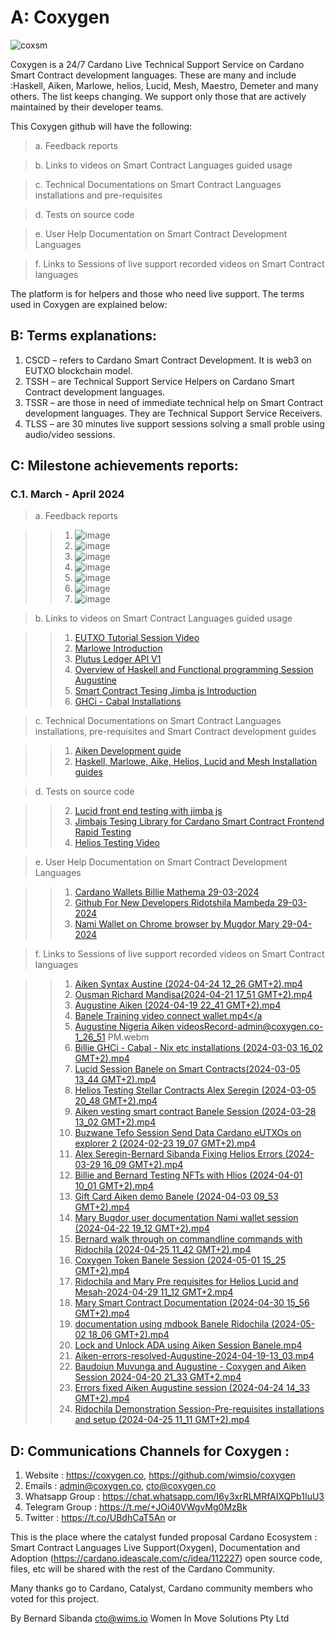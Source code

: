 # A: Coxygen
![coxsm](https://github.com/wimsio/coxygen/assets/44117539/1d66f9c5-8b1b-410f-bc30-121b1b43a33d)

Coxygen is a 24/7 Cardano Live Technical Support Service on Cardano Smart Contract development languages. These are many and include :Haskell, Aiken, Marlowe, helios, Lucid, Mesh, Maestro, Demeter and many others. The list keeps changing. We support only those that are actively maintained by their developer teams.

This Coxygen github will have the following:

> a. Feedback reports

> b. Links to videos on Smart Contract Languages guided usage

> c. Technical Documentations on Smart Contract Languages installations and pre-requisites

> d. Tests on source code

> e. User Help Documentation on Smart Contract Development Languages

> f. Links to Sessions of live support recorded videos on Smart Contract languages

The platform is for helpers and those who need live support. The terms used in Coxygen are explained below:

## B: Terms explanations:

1. CSCD – refers to Cardano Smart Contract Development. It is web3 on EUTXO blockchain model.
2. TSSH – are Technical Support Service Helpers on Cardano Smart Contract development languages.
3. TSSR – are those in need of immediate technical help on Smart Contract development languages. They are Technical Support Service Receivers.
4. TLSS – are 30 minutes live support sessions solving a small proble using audio/video sessions.

## C: Milestone achievements reports:

### C.1. March - April 2024

> a. Feedback reports

>> 1. ![image](https://github.com/wimsio/coxygen/assets/44117539/08214222-5f6e-46ef-80d6-7b77a005100c)
>> 2. ![image](https://github.com/wimsio/coxygen/assets/44117539/73e507f3-1a58-436d-a637-1006df7b86bc)
>> 3. ![image](https://github.com/wimsio/coxygen/assets/44117539/509baf38-48a8-419b-a50f-67ae130cc781)
>> 4. ![image](https://github.com/wimsio/coxygen/assets/44117539/4c3a0e63-2645-4695-bf33-7a377f63c0ed)
>> 5. ![image](https://github.com/wimsio/coxygen/assets/44117539/03750029-803a-45ed-95cb-34edb63e0d5b)
>> 6. ![image](https://github.com/wimsio/coxygen/assets/44117539/316430ec-6aa2-47c5-9426-1148d0fff250)
>> 7. ![image](https://github.com/wimsio/coxygen/assets/44117539/d352b2ca-de50-45b3-9332-59464cf93ec0)

> b. Links to videos on Smart Contract Languages guided usage

>> 1. <a href="https://coxygen.co/videos/Buzwane Tefo Session Send Data Cardano eUTXOs on explorer 1 (2024-04-02 11_11 GMT+2).mp4">EUTXO Tutorial Session Video</a>
>> 2. <a href="https://coxygen.co/videos/Thomas Mabele Masibo Marlowe Introduction (2024-03-27 13_06 GMT+2).mp4">Marlowe Introduction</a>
>> 3. <a href="https://coxygen.co/videos/Augustine Session Plutus Core ledger api (2024-04-25 13_02 GMT+2).mp4">Plutus Ledger API V1 </a>
>> 4. <a href="https://coxygen.co/videos/Overview of Haskell and Functional programming Session Augustine (2024-04-25 14_36 GMT+2).mp4">Overview of Haskell and Functional programming Session Augustine </a>
>> 5. <a href="https://coxygen.co/videos/Annointed George-Boaz-Chisomaga-Rido-Priscilla-smart contract typescript testing using jimba js (2024-04-22 09_26 GMT+2).mp4 ">Smart Contract Tesing Jimba js Introduction</a>
>> 6. <a href="https://coxygen.co/videos/Billie GHCi - Cabal - Nix etc installations (2024-03-03 16_02 GMT+2).mp4">GHCi - Cabal Installations</a>

> c. Technical Documentations on Smart Contract Languages installations, pre-requisites and Smart Contract development guides

>> 1. <a href="https://coxygen.co/aiken/">Aiken Development guide</a>
>> 2. <a href="https://coxygen.co/installations/">Haskell, Marlowe, Aike, Helios, Lucid and Mesh Installation guides</a>

> d. Tests on source code

>> 2. <a href="https://github.com/wimsio/coxygen/tree/main/lucid-testing"> Lucid front end testing with jimba js</a>
>> 1. <a href="https://github.com/wimsio/coxygen/blob/main/helios-tesing-jimba/pages/index.tsx">Jimbajs Tesing Library for Cardano Smart Contract Frontend Rapid Testing</a>
>> 6. <a href="https://coxygen.co/videos/Helios Testing with Jimba js Annointed and Bernard (2024-05-04 17_07 GMT+2).mp4">Helios Testing Video</a>

> e. User Help Documentation on Smart Contract Development Languages

>> 1. <a href="https://github.com/wimsio/coxygen/wiki/1.-Cardano-Wallets-Billie-Mathema-29%E2%80%9003%E2%80%902024">Cardano Wallets Billie Mathema 29-03-2024</a>
>> 2. <a href="https://coxygen.co/user-help/github/">Github For New Developers  Ridotshila Mambeda 29-03-2024</a>
>> 2. <a href="https://github.com/wimsio/coxygen/wiki/3.-Nami-Wallet-on-Chrome-browser-by-Mugdor-Mary-29%E2%80%9004%E2%80%902024">Nami Wallet on Chrome browser by Mugdor Mary 29-04-2024</a>

> f. Links to Sessions of live support recorded videos on Smart Contract languages

>> 1. <a href="https://coxygen.co/videos/Aiken-errors-resolved-Augustine-2024-04-19-13_03.mp4">Aiken Syntax Austine (2024-04-24 12_26 GMT+2).mp4</a>
>> 2. <a href="https://coxygen.co/videos/Ousman Richard Mandisa(2024-04-21 17_51 GMT+2).mp4">Ousman Richard Mandisa(2024-04-21 17_51 GMT+2).mp4</a>
>> 3. <a href="https://coxygen.co/videos/Augustine Aiken (2024-04-19 22_41 GMT+2).mp4">Augustine Aiken (2024-04-19 22_41 GMT+2).mp4</a>
>> 4. <a href="https://coxygen.co/videos/Banele Training video connect wallet.mp4">Banele Training video connect wallet.mp4</a
>> 5. <a href="https://coxygen.co/videos/Augustine Nigeria Aiken videosRecord-admin@coxygen.co-1_26_51 PM.webm">Augustine Nigeria Aiken videosRecord-admin@coxygen.co-1_26_51 PM.webm</a>
>> 6. <a href="https://coxygen.co/videos/Billie GHCi - Cabal - Nix etc installations (2024-03-03 16_02 GMT+2).mp4">Billie GHCi - Cabal - Nix etc installations (2024-03-03 16_02 GMT+2).mp4</a>
>> 7. <a href="https://coxygen.co/videos/Lucid Session Banele on Smart Contracts(2024-03-05 13_44 GMT+2).mp4">Lucid Session Banele on Smart Contracts(2024-03-05 13_44 GMT+2).mp4</a>
>> 8. <a href="https://coxygen.co/videos/Helios Testing Stellar Contracts Alex Seregin (2024-03-05 20_48 GMT+2).mp4">Helios Testing Stellar Contracts Alex Seregin (2024-03-05 20_48 GMT+2).mp4</a>
>> 9. <a href="https://coxygen.co/videos/Aiken vesting smart contract Banele Session (2024-03-28 13_02 GMT+2).mp4">Aiken vesting smart contract Banele Session (2024-03-28 13_02 GMT+2).mp4</a>
>> 10. <a href="https://coxygen.co/videos/Buzwane Tefo Session Send Data Cardano eUTXOs on explorer 2 (2024-02-23 19_07 GMT+2).mp4">Buzwane Tefo Session Send Data Cardano eUTXOs on explorer 2 (2024-02-23 19_07 GMT+2).mp4</a>
>> 11. <a href="https://coxygen.co/videos/Alex Seregin-Bernard Sibanda Fixing Helios Errors (2024-03-29 16_09 GMT+2).mp4">Alex Seregin-Bernard Sibanda Fixing Helios Errors (2024-03-29 16_09 GMT+2).mp4</a>
>> 12. <a href="https://coxygen.co/videos/Billie and Bernard Testing NFTs with Hlios (2024-04-01 10_01 GMT+2).mp4">Billie and Bernard Testing NFTs with Hlios (2024-04-01 10_01 GMT+2).mp4</a>
>> 13. <a href="https://coxygen.co/videos/Gift Card Aiken demo Banele (2024-04-03 09_53 GMT+2).mp4">Gift Card Aiken demo Banele (2024-04-03 09_53 GMT+2).mp4</a>
>> 14. <a href="https://coxygen.co/videos/Mary Bugdor user documentation Nami wallet session (2024-04-22 19_12 GMT+2).mp4">Mary Bugdor user documentation Nami wallet session (2024-04-22 19_12 GMT+2).mp4</a>
>> 15. <a href="https://coxygen.co/videos/Bernard walk through on commandline commands with Ridochila (2024-04-25 11_42 GMT+2).mp4">Bernard walk through on commandline commands with Ridochila (2024-04-25 11_42 GMT+2).mp4</a>
>> 16. <a href="https://coxygen.co/videos/Coxygen Token Banele Session  (2024-05-01 15_25 GMT+2).mp4">Coxygen Token Banele Session  (2024-05-01 15_25 GMT+2).mp4</a>
>> 17. <a href="https://coxygen.co/videos/Ridochila and Mary Pre requisites for Helios Lucid and Mesah-2024-04-29 11_12 GMT+2.mp4">Ridochila and Mary Pre requisites for Helios Lucid and Mesah-2024-04-29 11_12 GMT+2.mp4</a>
>> 18. <a href="https://coxygen.co/videos/Mary Smart Contract Documentation  (2024-04-30 15_56 GMT+2).mp4">Mary Smart Contract Documentation  (2024-04-30 15_56 GMT+2).mp4</a>
>> 19. <a href="https://coxygen.co/videos/documentation using mdbook Banele Ridochila (2024-05-02 18_06 GMT+2).mp4">documentation using mdbook Banele Ridochila (2024-05-02 18_06 GMT+2).mp4</a>
>> 20. <a href="https://coxygen.co/videos/Lock and Unlock ADA using Aiken Session Banele.mp4">Lock and Unlock ADA using Aiken Session Banele.mp4</a>
>> 21. <a href="https://coxygen.co/videos/Aiken-errors-resolved-Augustine-2024-04-19-13_03.mp4">Aiken-errors-resolved-Augustine-2024-04-19-13_03.mp4</a>
>> 22. <a href="https://coxygen.co/videos/Baudoiun Muvunga and Augustine - Coxygen and Aiken Session 2024-04-20 21_33 GMT+2.mp4">Baudoiun Muvunga and Augustine - Coxygen and Aiken Session 2024-04-20 21_33 GMT+2.mp4</a>
>> 23. <a href="https://coxygen.co/videos/Errors fixed Aiken Augustine session (2024-04-24 14_33 GMT+2).mp4">Errors fixed Aiken Augustine session (2024-04-24 14_33 GMT+2).mp4</a>
>> 24. <a href="https://coxygen.co/videos/Ridochila Demonstration Session-Pre-requisites installations and setup (2024-04-25 11_11 GMT+2).mp4">Ridochila Demonstration Session-Pre-requisites installations and setup (2024-04-25 11_11 GMT+2).mp4</a>

## D: Communications Channels for Coxygen : 

1. Website : https://coxygen.co, https://github.com/wimsio/coxygen
2. Emails : admin@coxygen.co, cto@coxygen.co
3. Whatsapp Group : https://chat.whatsapp.com/I6y3xrRLMRfAIXQPb1IuU3
5. Telegram Group : https://t.me/+JOi40VWgvMg0MzBk
6. Twitter : https://t.co/UBdhCaT5An or 

This is the place where the catalyst funded proposal Cardano Ecosystem : Smart Contract Languages Live Support(Oxygen), Documentation and Adoption (https://cardano.ideascale.com/c/idea/112227) open source code, files, etc will be shared with the rest of the Cardano Community.

Many thanks go to Cardano, Catalyst, Cardano community members who voted for this project.

By Bernard Sibanda cto@wims.io Women In Move Solutions Pty Ltd 
